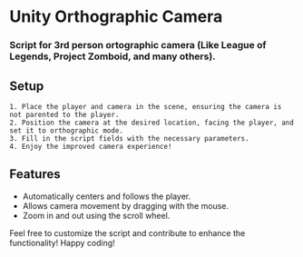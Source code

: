 # Unity Orthographic Camera

### Script for 3rd person ortographic camera (Like League of Legends, Project Zomboid, and many others).

## **Setup**
    1. Place the player and camera in the scene, ensuring the camera is not parented to the player.
    2. Position the camera at the desired location, facing the player, and set it to orthographic mode.
    3. Fill in the script fields with the necessary parameters.
    4. Enjoy the improved camera experience!

## **Features**
  - Automatically centers and follows the player.
  - Allows camera movement by dragging with the mouse.
  - Zoom in and out using the scroll wheel.

Feel free to customize the script and contribute to enhance the functionality! Happy coding!
